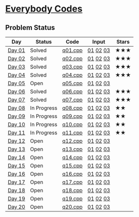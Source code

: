 # [Everybody Codes](https://everybody.codes/event/2024/quests)
## Problem Status

| **Day** | **Status**     | **Code**        | **Input**          | **Stars** |
|---------|----------------|------------------|---------------------|-----------|
| [Day 01](https://everybody.codes/event/2024/quests/1) | Solved | [q01.cpp](./01/q01.cpp) | [01](./01/01.in) [02](./01/02.in) [03](./01/03.in) | ★★★ |
| [Day 02](https://everybody.codes/event/2024/quests/2) | Solved | [q02.cpp](./02/q02.cpp) | [01](./02/01.in) [02](./02/02.in) [03](./02/03.in) | ★★★ |
| [Day 03](https://everybody.codes/event/2024/quests/3) | Solved | [q03.cpp](./03/q03.cpp) | [01](./03/01.in) [02](./03/02.in) [03](./03/03.in) | ★★★ |
| [Day 04](https://everybody.codes/event/2024/quests/4) | Solved | [q04.cpp](./04/q04.cpp) | [01](./04/01.in) [02](./04/02.in) [03](./04/03.in) | ★★★ |
| [Day 05](https://everybody.codes/event/2024/quests/5) | Open | [q05.cpp](./05/q05.cpp) | [01](./05/01.in) [02](./05/02.in) [03](./05/03.in) | |
| [Day 06](https://everybody.codes/event/2024/quests/6) | Solved | [q06.cpp](./06/q06.cpp) | [01](./06/01.in) [02](./06/02.in) [03](./06/03.in) | ★★★ |
| [Day 07](https://everybody.codes/event/2024/quests/7) | Solved | [q07.cpp](./07/q07.cpp) | [01](./07/01.in) [02](./07/02.in) [03](./07/03.in) | ★★★ |
| [Day 08](https://everybody.codes/event/2024/quests/8) | In Progress | [q08.cpp](./08/q08.cpp) | [01](./08/01.in) [02](./08/02.in) [03](./08/03.in) | ★★ |
| [Day 09](https://everybody.codes/event/2024/quests/9) | In Progress | [q09.cpp](./09/q09.cpp) | [01](./09/01.in) [02](./09/02.in) [03](./09/03.in) | ★★ |
| [Day 10](https://everybody.codes/event/2024/quests/10) | In Progress | [q10.cpp](./10/q10.cpp) | [01](./10/01.in) [02](./10/02.in) [03](./10/03.in) | ★★ |
| [Day 11](https://everybody.codes/event/2024/quests/11) | In Progress | [q11.cpp](./11/q11.cpp) | [01](./11/01.in) [02](./11/02.in) [03](./11/03.in) | ★★ |
| [Day 12](https://everybody.codes/event/2024/quests/12) | Open | [q12.cpp](./12/q12.cpp) | [01](./12/01.in) [02](./12/02.in) [03](./12/03.in) | |
| [Day 13](https://everybody.codes/event/2024/quests/13) | Open | [q13.cpp](./13/q13.cpp) | [01](./13/01.in) [02](./13/02.in) [03](./13/03.in) | |
| [Day 14](https://everybody.codes/event/2024/quests/14) | Open | [q14.cpp](./14/q14.cpp) | [01](./14/01.in) [02](./14/02.in) [03](./14/03.in) | |
| [Day 15](https://everybody.codes/event/2024/quests/15) | Open | [q15.cpp](./15/q15.cpp) | [01](./15/01.in) [02](./15/02.in) [03](./15/03.in) | |
| [Day 16](https://everybody.codes/event/2024/quests/16) | Open | [q16.cpp](./16/q16.cpp) | [01](./16/01.in) [02](./16/02.in) [03](./16/03.in) | |
| [Day 17](https://everybody.codes/event/2024/quests/17) | Open | [q17.cpp](./17/q17.cpp) | [01](./17/01.in) [02](./17/02.in) [03](./17/03.in) | |
| [Day 18](https://everybody.codes/event/2024/quests/18) | Open | [q18.cpp](./18/q18.cpp) | [01](./18/01.in) [02](./18/02.in) [03](./18/03.in) | |
| [Day 19](https://everybody.codes/event/2024/quests/19) | Open | [q19.cpp](./19/q19.cpp) | [01](./19/01.in) [02](./19/02.in) [03](./19/03.in) | |
| [Day 20](https://everybody.codes/event/2024/quests/20) | Open | [q20.cpp](./20/q20.cpp) | [01](./20/01.in) [02](./20/02.in) [03](./20/03.in) | |
